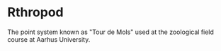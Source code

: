 # Rthropod
The point system known as "Tour de Mols" used at the zoological field course at Aarhus University.
